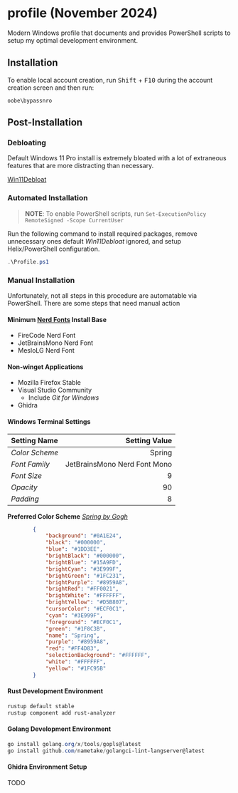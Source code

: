 # profile (November 2024)
Modern Windows profile that documents and provides PowerShell scripts to setup my optimal development environment.

## Installation 
To enable local account creation, run <kbd>Shift</kbd> + <kbd>F10</kbd> during the account creation screen and then run:
```pwsh
oobe\bypassnro
```
## Post-Installation
### Debloating
Default Windows 11 Pro install is extremely bloated with a lot of extraneous features that are more distracting than necessary.

[Win11Debloat](https://github.com/Raphire/Win11Debloat)

### Automated Installation
> **NOTE**: To enable PowerShell scripts, run `Set-ExecutionPolicy RemoteSigned -Scope CurrentUser` 

Run the following command to install required packages, remove unnecessary ones default _Win11Debloat_ ignored, and setup Helix/PowerShell configuration.

```powershell
.\Profile.ps1
```

### Manual Installation
Unfortunately, not all steps in this procedure are automatable via PowerShell. There are some steps that need manual action

#### Minimum [Nerd Fonts](https://www.nerdfonts.com/font-downloads) Install Base
* FireCode Nerd Font
* JetBrainsMono Nerd Font
* MesloLG Nerd Font

#### Non-winget Applications
* Mozilla Firefox Stable
* Visual Studio Community
  * Include _Git for Windows_
* Ghidra

#### Windows Terminal Settings
| Setting Name   | Setting Value                |
| :---           |                         ---: |
| _Color Scheme_ |                       Spring |
| _Font Family_  | JetBrainsMono Nerd Font Mono |
| _Font Size_    |                            9 |
| _Opacity_      |                           90 |
| _Padding_      |                            8 |

**Preferred Color Scheme**
[_Spring by Gogh_](https://gogh-co.github.io/Gogh)
```json
        {
            "background": "#0A1E24",
            "black": "#000000",
            "blue": "#1DD3EE",
            "brightBlack": "#000000",
            "brightBlue": "#15A9FD",
            "brightCyan": "#3E999F",
            "brightGreen": "#1FC231",
            "brightPurple": "#8959A8",
            "brightRed": "#FF0021",
            "brightWhite": "#FFFFFF",
            "brightYellow": "#D5B807",
            "cursorColor": "#ECF0C1",
            "cyan": "#3E999F",
            "foreground": "#ECF0C1",
            "green": "#1F8C3B",
            "name": "Spring",
            "purple": "#8959A8",
            "red": "#FF4D83",
            "selectionBackground": "#FFFFFF",
            "white": "#FFFFFF",
            "yellow": "#1FC95B"
        }
```

#### Rust Development Environment
```powershell
rustup default stable
rustup component add rust-analyzer
```

#### Golang Development Environment
```powershell
go install golang.org/x/tools/gopls@latest
go install github.com/nametake/golangci-lint-langserver@latest
```

#### Ghidra Environment Setup
TODO

